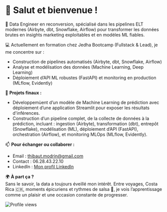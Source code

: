 # 👋 Salut et bienvenue !

🎯 Data Engineer en reconversion, spécialisé dans les pipelines ELT modernes (Airbyte, dbt, Snowflake, Airflow) pour transformer les données brutes en insights marketing exploitables et en modèles ML fiables.

💻 Actuellement en formation chez Jedha Bootcamp (Fullstack & Lead), je me concentre sur :
- Construction de pipelines automatisés (Airbyte, dbt, Snowflake, Airflow)
- Analyse et modélisation des données (Machine Learning, Deep Learning)
- Déploiement d’API ML robustes (FastAPI) et monitoring en production (MLflow, Evidently)

🔨 **Projets finaux :**
- Développemùent d’un modèle de Machine Learning de prédiction avec déploiement d’une application Streamlit pour exposer les résultats d'inférences.
- Construction d’un pipeline complet, de la collecte de données à la prédiction, incluant : ingestion (Airbyte), transformation (dbt), entrepôt (Snowflake), modélisation (ML), déploiement d’API (FastAPI), orchestration (Airflow), et monitoring MLOps (MLflow, Evidently).

📫 **Pour échanger ou collaborer :**
- Email : thibaut.modrin@gmail.com  
- Contact : 06.28.43.22.10  
- LinkedIn : [Mon profil LinkedIn](https://linkedin.com/in/tonprofil)

🌍 **À part ça ?**  
Sans le savoir, la data a toujours éveillé mon intérêt. Entre voyages, Costa Rica 🇨🇷, moments épicuriens et rythmes de salsa 🎹, je vois l’apprentissage comme un plaisir et une occasion constante de progresser.


![Profile views](https://komarev.com/ghpvc/?username=thibautmodrin&color=blue)
